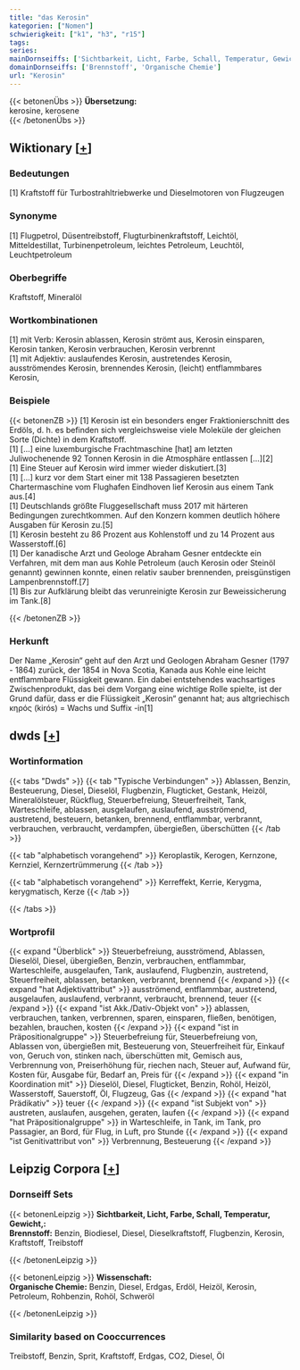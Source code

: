 ```yaml
---
title: "das Kerosin"
kategorien: ["Nomen"]
schwierigkeit: ["k1", "h3", "r15"]
tags:
series:
mainDornseiffs: ['Sichtbarkeit, Licht, Farbe, Schall, Temperatur, Gewicht,', 'Wissenschaft']
domainDornseiffs: ['Brennstoff', 'Organische Chemie']
url: "Kerosin"
---
```


{{< betonenÜbs >}}
**Übersetzung:**  
kerosine, kerosene  
{{< /betonenÜbs >}}

## Wiktionary [[+](https://de.wiktionary.org/wiki/Kerosin)]

### Bedeutungen
[1] Kraftstoff für Turbostrahltriebwerke und Dieselmotoren von Flugzeugen  

### Synonyme
[1] Flugpetrol, Düsentreibstoff, Flugturbinenkraftstoff, Leichtöl, Mitteldestillat, Turbinenpetroleum, leichtes Petroleum, Leuchtöl, Leuchtpetroleum  

### Oberbegriffe
Kraftstoff, Mineralöl  

### Wortkombinationen
[1] mit Verb: Kerosin ablassen, Kerosin strömt aus, Kerosin einsparen, Kerosin tanken, Kerosin verbrauchen, Kerosin verbrennt  
[1] mit Adjektiv: auslaufendes Kerosin, austretendes Kerosin, ausströmendes Kerosin, brennendes Kerosin, (leicht) entflammbares Kerosin,  

### Beispiele
{{< betonenZB >}}
[1] Kerosin ist ein besonders enger Fraktionierschnitt des Erdöls, d. h. es befinden sich vergleichsweise viele Moleküle der gleichen Sorte (Dichte) in dem Kraftstoff.  
[1] […] eine luxemburgische Frachtmaschine [hat] am letzten Juliwochenende 92 Tonnen Kerosin in die Atmosphäre entlassen […][2]  
[1] Eine Steuer auf Kerosin wird immer wieder diskutiert.[3]  
[1] […] kurz vor dem Start einer mit 138 Passagieren besetzten Chartermaschine vom Flughafen Eindhoven lief Kerosin aus einem Tank aus.[4]  
[1] Deutschlands größte Fluggesellschaft muss 2017 mit härteren Bedingungen zurechtkommen. Auf den Konzern kommen deutlich höhere Ausgaben für Kerosin zu.[5]  
[1] Kerosin besteht zu 86 Prozent aus Kohlenstoff und zu 14 Prozent aus Wasserstoff.[6]  
[1] Der kanadische Arzt und Geologe Abraham Gesner entdeckte ein Verfahren, mit dem man aus Kohle Petroleum (auch Kerosin oder Steinöl genannt) gewinnen konnte, einen relativ sauber brennenden, preisgünstigen Lampenbrennstoff.[7]  
[1] Bis zur Aufklärung bleibt das verunreinigte Kerosin zur Beweissicherung im Tank.[8]  

{{< /betonenZB >}}
### Herkunft
Der Name „Kerosin“ geht auf den Arzt und Geologen Abraham Gesner (1797 - 1864) zurück, der 1854 in Nova Scotia, Kanada aus Kohle eine leicht entflammbare Flüssigkeit gewann. Ein dabei entstehendes wachsartiges Zwischenprodukt, das bei dem Vorgang eine wichtige Rolle spielte, ist der Grund dafür, dass er die Flüssigkeit „Kerosin“ genannt hat; aus altgriechisch κηρός (kirós) = Wachs und Suffix -in[1]  



## dwds [[+](https://www.dwds.de/wb/Kerosin)]

### Wortinformation
{{< tabs "Dwds" >}}
{{< tab "Typische Verbindungen" >}}
Ablassen, Benzin, Besteuerung, Diesel, Dieselöl, Flugbenzin, Flugticket, Gestank, Heizöl, Mineralölsteuer, Rückflug, Steuerbefreiung, Steuerfreiheit, Tank, Warteschleife, ablassen, ausgelaufen, auslaufend, ausströmend, austretend, besteuern, betanken, brennend, entflammbar, verbrannt, verbrauchen, verbraucht, verdampfen, übergießen, überschütten
{{< /tab >}}

{{< tab "alphabetisch vorangehend" >}}
Keroplastik, Kerogen, Kernzone, Kernziel, Kernzertrümmerung
{{< /tab >}}

{{< tab "alphabetisch vorangehend" >}}
Kerreffekt, Kerrie, Kerygma, kerygmatisch, Kerze
{{< /tab >}}

{{< /tabs >}}

### Wortprofil
{{< expand "Überblick" >}} Steuerbefreiung, ausströmend, Ablassen, Dieselöl, Diesel, übergießen, Benzin, verbrauchen, entflammbar, Warteschleife, ausgelaufen, Tank, auslaufend, Flugbenzin, austretend, Steuerfreiheit, ablassen, betanken, verbrannt, brennend {{< /expand >}}
{{< expand "hat Adjektivattribut" >}} ausströmend, entflammbar, austretend, ausgelaufen, auslaufend, verbrannt, verbraucht, brennend, teuer {{< /expand >}}
{{< expand "ist Akk./Dativ-Objekt von" >}} ablassen, verbrauchen, tanken, verbrennen, sparen, einsparen, fließen, benötigen, bezahlen, brauchen, kosten {{< /expand >}}
{{< expand "ist in Präpositionalgruppe" >}} Steuerbefreiung für, Steuerbefreiung von, Ablassen von, übergießen mit, Besteuerung von, Steuerfreiheit für, Einkauf von, Geruch von, stinken nach, überschütten mit, Gemisch aus, Verbrennung von, Preiserhöhung für, riechen nach, Steuer auf, Aufwand für, Kosten für, Ausgabe für, Bedarf an, Preis für {{< /expand >}}
{{< expand "in Koordination mit" >}} Dieselöl, Diesel, Flugticket, Benzin, Rohöl, Heizöl, Wasserstoff, Sauerstoff, Öl, Flugzeug, Gas {{< /expand >}}
{{< expand "hat Prädikativ" >}} teuer {{< /expand >}}
{{< expand "ist Subjekt von" >}} austreten, auslaufen, ausgehen, geraten, laufen {{< /expand >}}
{{< expand "hat Präpositionalgruppe" >}} in Warteschleife, in Tank, im Tank, pro Passagier, an Bord, für Flug, in Luft, pro Stunde {{< /expand >}}
{{< expand "ist Genitivattribut von" >}} Verbrennung, Besteuerung {{< /expand >}}

## Leipzig Corpora [[+](https://corpora.uni-leipzig.de/en/res?word=Kerosin&corpusId=deu_newscrawl-public_2018)]

### Dornseiff Sets
{{< betonenLeipzig >}}
**Sichtbarkeit, Licht, Farbe, Schall, Temperatur, Gewicht,:**  
**Brennstoff:** Benzin, Biodiesel, Diesel, Dieselkraftstoff, Flugbenzin, Kerosin, Kraftstoff, Treibstoff  

{{< /betonenLeipzig >}}


{{< betonenLeipzig >}}
**Wissenschaft:**  
**Organische Chemie:** Benzin, Diesel, Erdgas, Erdöl, Heizöl, Kerosin, Petroleum, Rohbenzin, Rohöl, Schweröl  

{{< /betonenLeipzig >}}

### Similarity based on Cooccurrences
Treibstoff, Benzin, Sprit, Kraftstoff, Erdgas, CO2, Diesel, Öl

